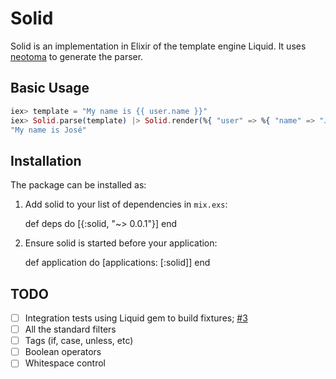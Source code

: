 # Solid

Solid is an implementation in Elixir of the template engine Liquid. It uses [neotoma](https://github.com/seancribbs/neotoma) to generate the parser.

## Basic Usage

```elixir
iex> template = "My name is {{ user.name }}"
iex> Solid.parse(template) |> Solid.render(%{ "user" => %{ "name" => "José" } }) |> to_string
"My name is José"
```

## Installation

The package can be installed as:

  1. Add solid to your list of dependencies in `mix.exs`:

        def deps do
          [{:solid, "~> 0.0.1"}]
        end

  2. Ensure solid is started before your application:

        def application do
          [applications: [:solid]]
        end

## TODO

* [ ] Integration tests using Liquid gem to build fixtures; [#3](https://github.com/edgurgel/solid/pull/3)
* [ ] All the standard filters
* [ ] Tags (if, case, unless, etc)
* [ ] Boolean operators
* [ ] Whitespace control
